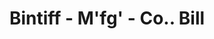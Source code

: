 ---
doi: 10.7916/D8ZW2XXQ
date_other: '1900'
date_other_textual: 1900-1909
form: printed ephemera
genre:
- Invoices
name:
- Bintiff - M'fg' - Co.
object_in_context_url: https://biggert.cul.columbia.edu/items/view/ave_biggert_00642
subject_hierarchical_geographic:
- Minneapolis, Minnesota, United States
subject_name:
- Bintiff - M'fg' - Co.
title: Bintiff - M'fg' - Co.. Bill
sort_title: Bintiff - M'fg' - Co.. Bill
call_number: ave_biggert_00642
coordinates:
- 44.983333333333334,-93.26666666666667
pid: ave_biggert_00642
identifiers: ave_biggert_00642
thumbnail: https://derivativo-3.library.columbia.edu/iiif/2/ldpd:345699/full/!256,256/0/native.jpg
permalink: "/biggert/ave_biggert_00642/"
layout: iiif-image-page
---